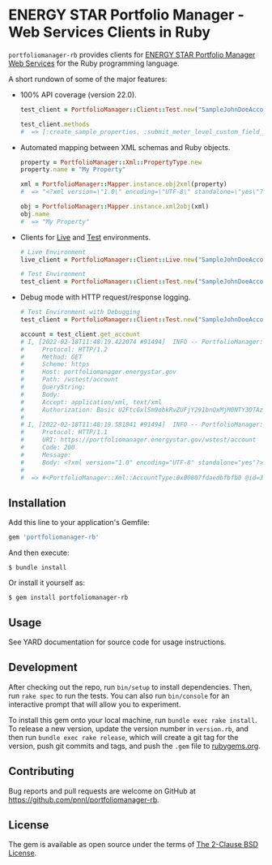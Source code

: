 # ENERGY STAR Portfolio Manager - Web Services Clients in Ruby

`portfoliomanager-rb` provides clients for [ENERGY STAR Portfolio Manager Web Services](https://portfoliomanager.energystar.gov/webservices/home) for the Ruby programming language.

A short rundown of some of the major features:
* 100% API coverage (version 22.0).
  ```ruby
  test_client = PortfolioManager::Client::Test.new("SampleJohnDoeAccount", "Sample123")

  test_client.methods
  #  => [:create_sample_properties, :submit_meter_level_custom_field_values, :submit_property_level_custom_field_values, :send_connection_request_from_test_environment, :send_meter_share_request_from_test_environment, :submit_customer_level_custom_field_values, :create_account, :target_finder, :get_reasons_for_no_energy_score, :get_design_metrics, :get_reasons_for_no_water_score, :get_property_metrics, :get_property_monthly_metrics, :get_property_use_metrics, :get_data_requests, :add_data_response, :get_data_response, :edit_data_response, :delete_data_response, :get_data_response_errors, :generate_response_data_preview, :get_data_response_receipt, :submit_data_response, :get_data_response_status, :delete_data_request_access, :get_all_data_responses_results, :get_preview_data_response_results, :get_data_request, :generate_report, :get_report_status, :get_report, :get_report_list, :edit_report, :get_report_results, :edit_report_template, :delete_report_template, :add_report_template, :get_report_template_list, :get_report_template, :get_available_metrics_list, :get_custom_use_detail, :get_custom_property_use, :edit_custom_use_details_correction, :get_custom_use_details_revision_history, :edit_custom_use_detail_revision, :delete_custom_use_detail, :edit_use_details, :get_what_changed_property_use_list_from_use_detail_changes_only, :edit_use_details_correction, :get_id_hierarchy_for_use_detail, :get_use_details, :get_use_details_revision_history, :add_property_use, :delete_property_use, :edit_property_use, :get_id_hierarchy_for_property_use, :get_property_use, :get_property_use_list, :get_what_changed_property_use_list, :get_energy_performance_project_list, :get_federal_agency_list, :get_property_baseline_and_target, :get_billboard_metric_list, :get_property_custom_field_values, :add_energy_performance_project, :delete_energy_performance_project, :edit_billboard_setting_at_property_level_for_account, :edit_billboard_setting_at_property_level_for_customer, :edit_energy_performance_project, :edit_property_baseline_and_target, :get_billboard_setting_at_property_level_for_account, :get_billboard_setting_at_property_level_for_customer, :get_egrid_subregion_list, :get_energy_performance_project, :add_property_verification_professional_designation_information, :delete_property_verification_information, :delete_property_verification_professional_designation_information, :delete_specific_professional_designation_license_from_property_verification_information, :delete_specific_professional_designation_type_from_property_verification_information, :get_professional_designation_types_list, :get_property_verification_information, :get_property_verification_professional_designation_information, :update_property_verification_information, :update_property_verification_professional_designation_information, :update_specific_professional_designation_license_of_property_verification_information, :add_property_verification_information, :add_property_identifier_value, :delete_property_identifier_value, :edit_property_identifier_value, :get_property_identifier_list, :get_property_identifier_value, :get_property_identifier_value_list, :get_international_weather_station_list, :edit_property_international_weather_station, :get_property_pgp_list, :delete_property_pgp, :edit_property_pgp, :edit_property_edu, :get_property_edu_list, :get_design, :edit_design, :add_property, :delete_property, :edit_property, :get_id_hierarchy_for_property, :get_property, :get_property_list, :get_what_changed_property_list, :get_meter_custom_field_values, :get_individual_meter_of_an_aggregated_meter, :get_meter_aggregation_indicator, :get_meter_aggregation_list, :update_individual_meter_of_aggregated_meter, :add_individual_meter_to_aggregated_meter, :delete_all_individual_meters_of_an_aggregate_meter, :delete_individual_meter_of_an_aggregated_meter, :delete_meter_identifier_value, :edit_meter_identifier_value, :get_all_meter_identifier_list, :get_meter_identifier_list, :get_meter_identifier_value, :get_meter_identifier_value_list, :add_meter_identifier_value, :add_meter_waste_data, :delete_waste_data, :delete_meter_waste_data, :edit_waste_data, :get_id_hierarchy_for_waste_data, :get_meter_waste_data, :get_what_changed_waste_data_meter_list, :get_what_changed_consumption_data_meter_list, :add_meter_consumption_data, :delete_consumption_data, :delete_meter_consumption_data, :edit_consumption_data, :get_id_hierarchy_for_consumption_data, :get_meter_consumption_data, :associate_meters_to_a_property_use, :disassociate_meter_from_a_property_use, :get_associated_property_use_meters, :associate_meter_to_a_property_use, :associate_meters_to_a_property, :disassociate_meter_from_a_property, :get_associated_property_meters, :associate_meter_to_a_property, :get_what_changed_meter_list, :get_what_changed_meter_list_for_a_specific_property, :add_meter, :delete_meter, :edit_meter, :get_id_hierarchy_for_meter, :get_meter, :get_meter_list, :home_energy_yardstick, :get_notifications, :get_pending_connection_requests, :get_pending_meter_share_requests, :get_pending_property_share_requests, :unshare_meter, :accept_reject_pending_connection_requests, :unshare_property, :accept_reject_pending_meter_share_requests, :accept_reject_pending_property_share_requests, :disconnect_from_customer, :delete_building, :edit_building, :get_building, :get_building_list, :get_parent_property_list, :remove_building_association, :add_building, :associate_building_to_a_property, :create_custom_field, :delete_custom_field, :edit_custom_field, :edit_data_exchange_settings, :get_custom_field, :get_custom_field_list, :get_data_exchange_settings, :edit_account, :edit_customer, :get_account, :get_customer, :get_customer_custom_field_values, :get_customer_list, :create_customer, ...]
  ```
* Automated mapping between XML schemas and Ruby objects.
  ```ruby
  property = PortfolioManager::Xml::PropertyType.new
  property.name = "My Property"

  xml = PortfolioManager::Mapper.instance.obj2xml(property)
  #  => "<?xml version=\"1.0\" encoding=\"UTF-8\" standalone=\"yes\"?><property><name>My Property</name></property>"

  obj = PortfolioManager::Mapper.instance.xml2obj(xml)
  obj.name
  #  => "My Property"
  ```
* Clients for [Live](https://portfoliomanager.energystar.gov/webservices/home/api) and [Test](https://portfoliomanager.energystar.gov/webservices/home/test/api) environments.
  ```ruby
  # Live Environment
  live_client = PortfolioManager::Client::Live.new("SampleJohnDoeAccount", "Sample123")

  # Test Environment
  test_client = PortfolioManager::Client::Test.new("SampleJohnDoeAccount", "Sample123")
  ```
* Debug mode with HTTP request/response logging.
  ```ruby
  # Test Environment with Debugging
  test_client = PortfolioManager::Client::Test.new("SampleJohnDoeAccount", "Sample123", true)

  account = test_client.get_account
  # I, [2022-02-18T11:48:19.422074 #91494]  INFO -- PortfolioManager: Request:
  # 	Protocol: HTTP/1.2
  # 	Method: GET
  # 	Scheme: https
  # 	Host: portfoliomanager.energystar.gov
  # 	Path: /wstest/account
  # 	QueryString:
  # 	Body:
  # 	Accept: application/xml, text/xml
  # 	Authorization: Basic U2FtcGxlSm9obkRvZUFjY291bnQxMjM0NTY3OTAzOlNhbXBsZTEyMw==
  #
  # I, [2022-02-18T11:48:19.581841 #91494]  INFO -- PortfolioManager: Response:
  # 	Protocol: HTTP/1.1
  # 	URI: https://portfoliomanager.energystar.gov/wstest/account
  # 	Code: 200
  # 	Message:
  # 	Body: <?xml version="1.0" encoding="UTF-8" standalone="yes"?><account><id>379547</id><username>SampleJohnDoeAccount1234567903</username><password>********</password><webserviceUser>true</webserviceUser><searchable>false</searchable><includeTestPropertiesInGraphics>true</includeTestPropertiesInGraphics><emailPreferenceCanadianAccount>true</emailPreferenceCanadianAccount><contact><address address1="123 South St" city="Edmonton" state="AB" postalCode="T5G 2S7" country="CA"/><email>jack_brown@acme.com</email><firstName>Jack</firstName><phone>703-555-2121</phone><lastName>Brown</lastName><jobTitle>Building Administrator Data Exchange User</jobTitle></contact><organization name="ACME Corporation"><primaryBusiness>Other</primaryBusiness><otherBusinessDescription>other</otherBusinessDescription><energyStarPartner>true</energyStarPartner><energyStarPartnerType>Service and Product Providers</energyStarPartnerType></organization><billboardMetric>No Selection Made</billboardMetric><languagePreference>en_US</languagePreference></account>
  #
  #  => #<PortfolioManager::Xml::AccountType:0x00007fdaedbfbfb0 @id=379547, @username="SampleJohnDoeAccount1234567903", @password="********", @webserviceUser=true, @searchable=false, @includeTestPropertiesInGraphics=true, @emailPreferenceCanadianAccount=true, @contact=#<PortfolioManager::Xml::ContactType:0x00007fdaedbfa868 @address=#<PortfolioManager::Xml::AddressType:0x00007fdaedbfa7f0 @__xmlattr={#<XSD::QName:0x1d74 {}address1>=>"123 South St", #<XSD::QName:0x1d88 {}city>=>"Edmonton", #<XSD::QName:0x1d9c {}postalCode>=>"T5G 2S7", #<XSD::QName:0x1db0 {}state>=>"AB", #<XSD::QName:0x1dc4 {}country>=>"CA"}>, @email="jack_brown@acme.com", @firstName="Jack", @phone="703-555-2121", @lastName="Brown", @jobTitle="Building Administrator Data Exchange User">, @organization=#<PortfolioManager::Xml::OrganizationType:0x00007fdaedbebdb8 @primaryBusiness="Other", @otherBusinessDescription="other", @energyStarPartner=true, @energyStarPartnerType="Service and Product Providers", @__xmlattr={#<XSD::QName:0x1dd8 {}name>=>"ACME Corporation"}>, @billboardMetric="No Selection Made", @languagePreference="en_US">
  ```

## Installation

Add this line to your application's Gemfile:

```ruby
gem 'portfoliomanager-rb'
```

And then execute:

    $ bundle install

Or install it yourself as:

    $ gem install portfoliomanager-rb

## Usage

See YARD documentation for source code for usage instructions.

## Development

After checking out the repo, run `bin/setup` to install dependencies. Then, run `rake spec` to run the tests. You can also run `bin/console` for an interactive prompt that will allow you to experiment.

To install this gem onto your local machine, run `bundle exec rake install`. To release a new version, update the version number in `version.rb`, and then run `bundle exec rake release`, which will create a git tag for the version, push git commits and tags, and push the `.gem` file to [rubygems.org](https://rubygems.org).

## Contributing

Bug reports and pull requests are welcome on GitHub at https://github.com/pnnl/portfoliomanager-rb.

## License

The gem is available as open source under the terms of [The 2-Clause BSD License](https://opensource.org/licenses/BSD-2-Clause).
